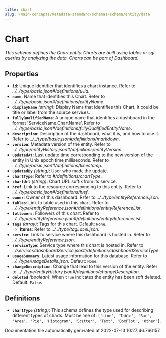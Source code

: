 ```yaml
---
title: chart
slug: /main-concepts/metadata-standard/schemas/schema/entity/data
---
```


# Chart

*This schema defines the Chart entity. Charts are built using tables or sql queries by analyzing the data. Charts can be part of Dashboard.*

## Properties

- **`id`**: Unique identifier that identifies a chart instance. Refer to *../../type/basic.json#/definitions/uuid*.
- **`name`**: Name that identifies this Chart. Refer to *../../type/basic.json#/definitions/entityName*.
- **`displayName`** *(string)*: Display Name that identifies this Chart. It could be title or label from the source services.
- **`fullyQualifiedName`**: A unique name that identifies a dashboard in the format 'ServiceName.ChartName'. Refer to *../../type/basic.json#/definitions/fullyQualifiedEntityName*.
- **`description`**: Description of the dashboard, what it is, and how to use it. Refer to *../../type/basic.json#/definitions/markdown*.
- **`version`**: Metadata version of the entity. Refer to *../../type/entityHistory.json#/definitions/entityVersion*.
- **`updatedAt`**: Last update time corresponding to the new version of the entity in Unix epoch time milliseconds. Refer to *../../type/basic.json#/definitions/timestamp*.
- **`updatedBy`** *(string)*: User who made the update.
- **`chartType`**: Refer to *#/definitions/chartType*.
- **`chartUrl`** *(string)*: Chart URL suffix from its service.
- **`href`**: Link to the resource corresponding to this entity. Refer to *../../type/basic.json#/definitions/href*.
- **`owner`**: Owner of this dashboard. Refer to *../../type/entityReference.json*.
- **`tables`**: Link to table used in this chart. Refer to *../../type/entityReference.json#/definitions/entityReferenceList*.
- **`followers`**: Followers of this chart. Refer to *../../type/entityReference.json#/definitions/entityReferenceList*.
- **`tags`** *(array)*: Tags for this chart. Default: `None`.
  - **Items**: Refer to *../../type/tagLabel.json*.
- **`service`**: Link to service where this dashboard is hosted in. Refer to *../../type/entityReference.json*.
- **`serviceType`**: Service type where this chart is hosted in. Refer to *../services/dashboardService.json#/definitions/dashboardServiceType*.
- **`usageSummary`**: Latest usage information for this database. Refer to *../../type/usageDetails.json*. Default: `None`.
- **`changeDescription`**: Change that lead to this version of the entity. Refer to *../../type/entityHistory.json#/definitions/changeDescription*.
- **`deleted`** *(boolean)*: When `true` indicates the entity has been soft deleted. Default: `False`.
## Definitions

- **`chartType`** *(string)*: This schema defines the type used for describing different types of charts. Must be one of: `['Line', 'Table', 'Bar', 'Area', 'Pie', 'Histogram', 'Scatter', 'Text', 'BoxPlot', 'Other']`.


Documentation file automatically generated at 2022-07-13 10:27:46.766157.

